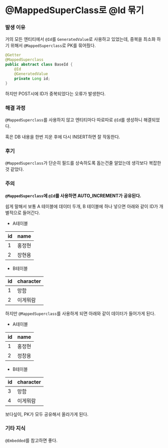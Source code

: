 # @MappedSuperClass로 @Id 묶기

### 발생 이유

거의 모든 엔티티에서 `@Id`를 `GeneratedValue`로 사용하고 있었는데, 중복을 최소화 하기 위해서 `@MappedSuperclass`로 PK를 묶어줬다.

``` java
@Getter
@MappedSuperclass
public abstract class BaseId {
    @Id
    @GeneratedValue
    private Long id;
}
```

하지만 POST시에 ID가 중복되었다는 오류가 발생한다.

### 해결 과정

`@MappedSuperclass`를 사용하지 않고 엔티티마다 따로따로 `@Id`를 생성하니 해결되었다.

혹은 DB 내용을 한번 지운 후에 다시 INSERT하면 잘 작동한다.

### 후기

`@MappedSuperclass`가 단순히 필드를 상속하도록 돕는건줄 알았는데 생각보다 복잡한 것 같았다.

### 주의

**`@MappedSuperclass`에 `@Id`를 사용하면 AUTO_INCREMENT가 공유된다.**

쉽게 말해서 보통 A 테이블에 데이터 두개, B 테이블에 하나 넣으면 아래와 같이 ID가 개별적으로 들어간다.

- A테이블

| id   | name   |
| ---- | ------ |
| 1    | 홍정현 |
| 2    | 장현용 |

- B테이블

| id   | character |
| ---- | --------- |
| 1    | 망함      |
| 2    | 이게뭐람  |

하지만 `@MappedSuperclass`를 사용하게 되면 아래와 같이 데이터가 들어가게 된다.



- A테이블

| id   | name   |
| ---- | ------ |
| 1    | 홍정현 |
| 2    | 정창용 |

- B테이블

| id   | character |
| ---- | --------- |
| 3    | 망함      |
| 4    | 이게뭐람  |

보다싶이, PK가 모두 공유해서 올라가게 된다.

### 기타 지식

`@Embedded`를 참고하면 좋다.